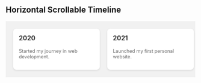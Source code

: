 ## Horizontal Scrollable Timeline

<div class="timeline">
  <div class="timeline-item">
    <div class="timeline-content">
      <h3>2020</h3>
      <p>Started my journey in web development.</p>
    </div>
  </div>
  
  <div class="timeline-item">
    <div class="timeline-content">
      <h3>2021</h3>
      <p>Launched my first personal website.</p>
    </div>
  </div>
  
  <div class="timeline-item">
    <div class="timeline-content">
      <h3>2022</h3>
      <p>Started contributing to open source.</p>
    </div>
  </div>
  
  <div class="timeline-item">
    <div class="timeline-content">
      <h3>2023</h3>
      <p>Began working on advanced web development techniques.</p>
    </div>
  </div>
</div>

<style>
  .timeline {
    display: flex;
    overflow-x: scroll;
    padding: 20px;
    background-color: #f1f1f1;
  }

  .timeline-item {
    min-width: 200px;
    margin-right: 20px;
    background-color: #fff;
    padding: 15px;
    border-radius: 8px;
    box-shadow: 0 2px 5px rgba(0, 0, 0, 0.1);
  }

  .timeline-content h3 {
    margin-top: 0;
    font-size: 1.2em;
    color: #333;
  }

  .timeline-content p {
    font-size: 0.9em;
    color: #666;
  }

  /* Optional: Hide scrollbar */
  .timeline {
    scrollbar-width: none; /* For Firefox */
  }
  .timeline::-webkit-scrollbar {
    display: none; /* For Chrome, Safari, and Edge */
  }
</style>
